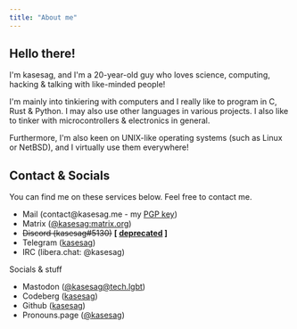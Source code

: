 ```yaml
---
title: "About me"
---
```


## Hello there!
I'm kasesag, and I'm a 20-year-old guy who loves science, computing, hacking & talking with like-minded people!

I'm mainly into tinkiering with computers and I really like to program in C, Rust & Python. I may also use other languages in various projects. I also like to tinker with microcontrollers & electronics in general. 

Furthermore, I'm also keen on UNIX-like operating systems (such as Linux or NetBSD), and I virtually use them everywhere!

<!-- ## Projects
All of my most interesting projects are not currently public. Maybe you can find some on my [ codeberg or 'owngit' ] profile... -->

## Contact & Socials
<p class="socials-info">You can find me on these services below. Feel free to contact me.</p>
<ul class="socials">
	<li>Mail (contact@kasesag.me - my <a href="files/kasesag.asc">PGP key</a>)</li>
	<li>Matrix (<a href="https://matrix.to/#/@kasesag:matrix.org">@kasesag:matrix.org</a>)</li>
	<li><del>Discord (kasesag#5130)</del> <span style="font-weight: bold;">[ <a href="/2023/04/deprecating-discord/">deprecated</a> ]</span></li>
	<li>Telegram (<a href="https://t.me/kasesag" target="blank">kasesag</a>)</li>
	<li>IRC (libera.chat: @kasesag)</li>
</ul>

<p class="socials-info">Socials & stuff</p>
<ul class="socials">
	<li>Mastodon (<a rel="me" href="https://tech.lgbt/@kasesag" target="blank">@kasesag@tech.lgbt</a>)</li>
	<li>Codeberg (<a href="https://codeberg.org/kasesag" target="blank">kasesag</a>)</li>
	<li>Github (<a href="https://github.com/kasesag" target="blank">kasesag</a>)</li>
	<li>Pronouns.page (<a href="https://en.pronouns.page/@kasesag" target="blank">@kasesag</a>)</li>
</ul>
